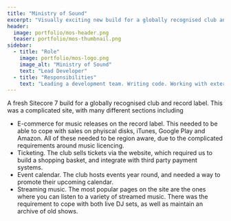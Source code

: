 ```yaml
---
title: "Ministry of Sound"
excerpt: "Visually exciting new build for a globally recognised club and record label."
header:
  image: portfolio/mos-header.png
  teaser: portfolio/mos-thumbnail.png
sidebar:
  - title: "Role"
    image: portfolio/mos-logo.png
    image_alt: "Ministry of Sound"
    text: "Lead Developer"
  - title: "Responsibilities"
    text: "Leading a development team. Writing code. Working with external design agency."
---
```


A fresh Sitecore 7 build for a globally recognised club and record label. This was a complicated site, with many different sections including

 - E-commerce for music releases on the record label. This needed to be able to cope with sales on phyiscal disks, iTunes, Google Play and Amazon. All of these needed to be region aware, due to the complicated requirements around music licencing. 
 - Ticketing. The club sells tickets via the website, which required us to build a shopping basket, and integrate with third party payment systems.
 - Event calendar. The club hosts events year round, and needed a way to promote their upcoming calendar.
 - Streaming music. The most popular pages on the site are the ones where you can listen to a variety of streamed music. There was the requirement to cope with both live DJ sets, as well as maintain an archive of old shows.